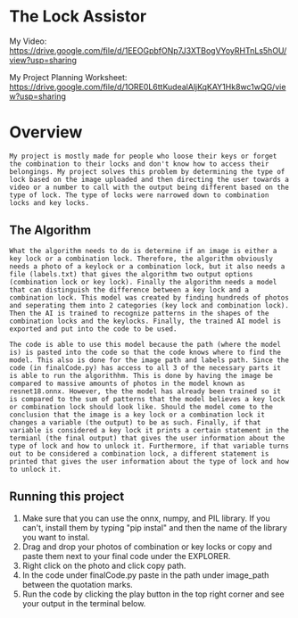 # The Lock Assistor

My Video: https://drive.google.com/file/d/1EEOGpbfONp7J3XTBogVYoyRHTnLs5hOU/view?usp=sharing

My Project Planning Worksheet: https://drive.google.com/file/d/1ORE0L6ttKudealAljKqKAY1Hk8wc1wQG/view?usp=sharing

# Overview
    My project is mostly made for people who loose their keys or forget the combination to their locks and don't know how to access their belongings. My project solves this problem by determining the type of lock based on the image uploaded and then directing the user towards a video or a number to call with the output being different based on the type of lock. The type of locks were narrowed down to combination locks and key locks.


## The Algorithm

    What the algorithm needs to do is determine if an image is either a key lock or a combination lock. Therefore, the algorithm obviously needs a photo of a keylock or a combination lock, but it also needs a file (labels.txt) that gives the algorithm two output options (combination lock or key lock). Finally the algorithm needs a model that can distinguish the difference between a key lock and a combination lock. This model was created by finding hundreds of photos and seperating them into 2 categories (key lock and combination lock). Then the AI is trained to recognize patterns in the shapes of the combination locks and the keylocks. Finally, the trained AI model is exported and put into the code to be used. 
    
    The code is able to use this model because the path (where the model is) is pasted into the code so that the code knows where to find the model. This also is done for the image path and labels path. Since the code (in finalCode.py) has access to all 3 of the necessary parts it is able to run the algorithhm. This is done by having the image be compared to massive amounts of photos in the model known as resnet18.onnx. However, the the model has already been trained so it is compared to the sum of patterns that the model believes a key lock or combination lock should look like. Should the model come to the conclusion that the image is a key lock or a combination lock it changes a variable (the output) to be as such. Finally, if that variable is considered a key lock it prints a certain statement in the termianl (the final output) that gives the user information about the type of lock and how to unlock it. Furthermore, if that variable turns out to be considered a combination lock, a different statement is printed that gives the user information about the type of lock and how to unlock it.

## Running this project

1. Make sure that you can use the onnx, numpy, and PIL library. If you can't, install them by typing "pip instal" and then the name of the library you want to instal.
2. Drag and drop your photos of combination or key locks or copy and paste them next to your final code under the EXPLORER. 
3. Right click on the photo and click copy path.
4. In the code under finalCode.py paste in the path under image_path between the quotation marks.
5. Run the code by clicking the play button in the top right corner and see your output in the terminal below.

